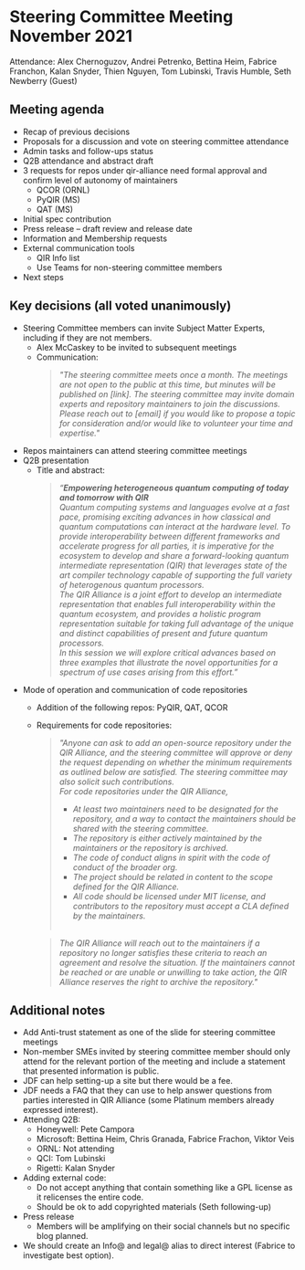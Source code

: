 # Steering Committee Meeting November 2021

Attendance: Alex Chernoguzov, Andrei Petrenko, Bettina Heim, Fabrice Franchon,
Kalan Snyder, Thien Nguyen, Tom Lubinski, Travis Humble, Seth Newberry (Guest)

## Meeting agenda

- Recap of previous decisions
- Proposals for a discussion and vote on steering committee attendance
- Admin tasks and follow-ups status
- Q2B attendance and abstract draft
- 3 requests for repos under qir-alliance need formal approval and confirm level
  of autonomy of maintainers
  - QCOR (ORNL)
  - PyQIR (MS)
  - QAT (MS)
- Initial spec contribution
- Press release – draft review and release date
- Information and Membership requests
- External communication tools
  - QIR Info list
  - Use Teams for non-steering committee members
- Next steps

## Key decisions (all voted unanimously)

- Steering Committee members can invite Subject Matter Experts, including if
  they are not members.
  - Alex McCaskey to be invited to subsequent meetings
  - Communication:<br/>
    > *"The steering committee meets once a month. The meetings are not open
    to the public at this time, but minutes will be published on [link]. The
    steering committee may invite domain experts and repository maintainers to
    join the discussions. Please reach out to [email] if you would like to
    propose a topic for consideration and/or would like to volunteer your time
    and expertise."*
- Repos maintainers can attend steering committee meetings
- Q2B presentation
  - Title and abstract: <br/>
    >*“**Empowering heterogeneous quantum computing of today and tomorrow with
    >QIR**<br/>
    Quantum computing systems and languages evolve at a fast pace, promising
    exciting advances in how classical and quantum computations can interact at
    the hardware level. To provide interoperability between different frameworks
    and accelerate progress for all parties, it is imperative for the ecosystem
    to develop and share a forward-looking quantum intermediate representation
    (QIR) that leverages state of the art compiler technology capable of
    supporting the full variety of heterogenous quantum processors. <br/>
    The QIR Alliance is a joint effort to develop an intermediate representation
    that enables full interoperability within the quantum ecosystem, and
    provides a holistic program representation suitable for taking full
    advantage of the unique and distinct capabilities of present and future
    quantum processors. <br/>
    In this session we will explore critical advances based on three examples
    that illustrate the novel opportunities for a spectrum of use cases arising
    from this effort.”*
- Mode of operation and communication of code repositories
  - Addition of the following repos: PyQIR, QAT, QCOR
  - Requirements for code repositories:
    >*"Anyone can ask to add an open-source repository under the QIR Alliance,
    and the steering committee will approve or deny the request depending on
    whether the minimum requirements as outlined below are satisfied. The
    steering committee may also solicit such contributions.* <br/>
    >*For code repositories under the QIR Alliance,*
    >  - *At least two maintainers need to be designated for the repository,
            and a way to contact the maintainers should be shared with the
            steering committee.*
    >  - *The repository is either actively maintained by the maintainers or
            the repository is archived.*
    >  - *The code of conduct aligns in spirit with the code of conduct of the
            broader org.*
    >  - *The project should be related in content to the scope defined for
            the QIR Alliance.*
    >  - *All code should be licensed under MIT license, and contributors to
            the repository must accept a CLA defined by the maintainers.*
            <br/><br/>

    > *The QIR Alliance will reach out to the maintainers if a repository no
      longer satisfies these criteria to reach an agreement and resolve the
      situation. If the maintainers cannot be reached or are unable or
      unwilling to take action, the QIR Alliance reserves the right to archive
      the repository."*

## Additional notes

- Add Anti-trust statement as one of the slide for steering committee meetings
- Non-member SMEs invited by steering committee member should only attend for
  the relevant portion of the meeting and include a statement that presented
  information is public.
- JDF can help setting-up a site but there would be a fee.
- JDF needs a FAQ that they can use to help answer questions from parties
  interested in QIR Alliance (some Platinum members already expressed interest).
- Attending Q2B:
  - Honeywell: Pete Campora
  - Microsoft: Bettina Heim, Chris Granada, Fabrice Frachon, Viktor Veis
  - ORNL: Not attending
  - QCI: Tom Lubinski
  - Rigetti: Kalan Snyder
- Adding external code:
  - Do not accept anything that contain something like a GPL license as it
    relicenses the entire code.
  - Should be ok to add copyrighted materials (Seth following-up)
- Press release
  - Members will be amplifying on their social channels but no specific blog
    planned.
- We should create an Info@ and legal@ alias to direct interest (Fabrice to
  investigate best option).
